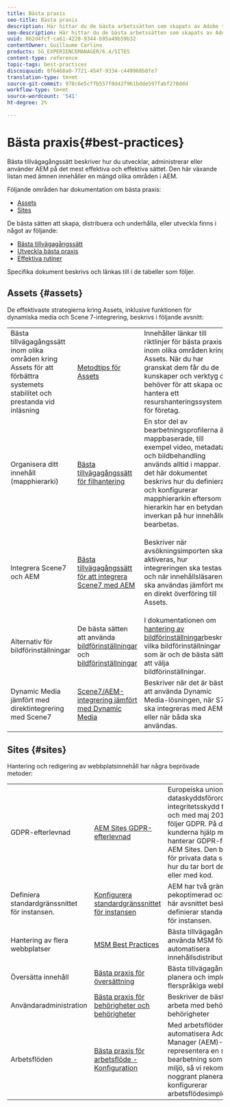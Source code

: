 ```yaml
---
title: Bästa praxis
seo-title: Bästa praxis
description: Här hittar du de bästa arbetssätten som skapats av Adobe tekniker och konsultteam för att hjälpa administratörerna att komma igång.
seo-description: Här hittar du de bästa arbetssätten som skapats av Adobe tekniker och konsultteam för att hjälpa administratörerna att komma igång.
uuid: 862d4fcf-ca61-4228-9344-b95a49b59b32
contentOwner: Guillaume Carlino
products: SG_EXPERIENCEMANAGER/6.4/SITES
content-type: reference
topic-tags: best-practices
discoiquuid: 8f6468a0-7721-454f-9334-c449968b8fe7
translation-type: tm+mt
source-git-commit: 978c6e5cffb557f0d42f961bdde597fabf278ddd
workflow-type: tm+mt
source-wordcount: '541'
ht-degree: 2%

---
```



# Bästa praxis{#best-practices}

Bästa tillvägagångssätt beskriver hur du utvecklar, administrerar eller använder AEM på det mest effektiva och effektiva sättet. Den här växande listan med ämnen innehåller en mängd olika områden i AEM.

Följande områden har dokumentation om bästa praxis:

* [Assets](#assets)
* [Sites](#sites)

De bästa sätten att skapa, distribuera och underhålla, eller utveckla finns i något av följande:

* [Bästa tillvägagångssätt](/help/sites-authoring/best-practices.md)
* [Utveckla bästa praxis](/help/sites-developing/best-practices.md)
* [Effektiva rutiner](/help/sites-deploying/best-practices.md)

Specifika dokument beskrivs och länkas till i de tabeller som följer.

## Assets {#assets}

De effektivaste strategierna kring Assets, inklusive funktionen för dynamiska media och Scene 7-integrering, beskrivs i följande avsnitt:

<table> 
 <tbody>
  <tr>
   <td>Bästa tillvägagångssätt inom olika områden kring Assets för att förbättra systemets stabilitet och prestanda vid inläsning</td> 
   <td><a href="/help/assets/organize-assets.md">Metodtips för Assets</a></td> 
   <td>Innehåller länkar till riktlinjer för bästa praxis inom olika områden kring Assets. När du har granskat dem får du de kunskaper och verktyg du behöver för att skapa och hantera ett resurshanteringssystem för företag.</td> 
  </tr>
  <tr>
   <td>Organisera ditt innehåll (mapphierarki)</td> 
   <td><a href="/help/assets/organize-assets.md">Bästa tillvägagångssätt för filhantering</a></td> 
   <td>En stor del av bearbetningsprofilerna är mappbaserade, till exempel video, metadata och bildbehandling används alltid i mappar. I det här dokumentet beskrivs hur du definierar och konfigurerar mapphierarkin eftersom hierarkin har en betydande inverkan på hur innehållet bearbetas. </td> 
  </tr>
  <tr>
   <td>Integrera Scene7 och AEM</td> 
   <td><a href="/help/sites-administering/scene7.md#best-practices-for-integrating-scene-with-aem">Bästa tillvägagångssätt för att integrera Scene7 med AEM</a></td> 
   <td><p>Beskriver när avsökningsimporten ska aktiveras, hur integreringen ska testas och när innehållsläsaren ska användas jämfört med en direkt överföring till Assets.</p> </td> 
  </tr>
  <tr>
   <td>Alternativ för bildförinställningar</td> 
   <td>De bästa sätten att använda <a href="/help/assets/managing-image-presets.md#understanding-image-presets">bildförinställningar</a> och <a href="/help/assets/managing-image-presets.md#image-preset-options">bildförinställningar</a></td> 
   <td>I dokumentationen om <a href="/help/assets/managing-image-presets.md">hantering av bildförinställningar</a>beskrivs vilka bildförinställningar som är och de bästa sätten att välja bildförinställningar.</td> 
  </tr>
  <tr>
   <td>Dynamic Media jämfört med direktintegrering med Scene7</td> 
   <td><a href="/help/sites-administering/scene7.md#aem-scene-integration-versus-dynamic-media">Scene7/AEM-integrering jämfört med Dynamic Media</a></td> 
   <td>Beskriver när det är bäst att använda Dynamic Media-lösningen, när S7 ska integreras med AEM eller när båda ska användas.</td> 
  </tr>
 </tbody>
</table>

## Sites {#sites}

Hantering och redigering av webbplatsinnehåll har några beprövade metoder:

<table> 
 <tbody>
  <tr>
   <td>GDPR-efterlevnad</td> 
   <td><a href="/help/sites-administering/gdpr-compliance-sites.md">AEM Sites GDPR-efterlevnad</a></td> 
   <td>Europeiska unionens allmänna dataskyddsförordning om integritetsskydd får verkan från och med maj 2018. AEM Sites följer GDPR. På den här sidan får kunderna hjälp med hur de hanterar GDPR-förfrågningar i AEM Sites. Den beskriver platsen för privata data som lagras och hur du tar bort dem manuellt eller med kod.</td> 
  </tr>
  <tr>
   <td>Definiera standardgränssnittet för instansen.</td> 
   <td><p><a href="/help/sites-authoring/select-ui.md#configuring-the-default-ui-for-your-instance">Konfigurera standardgränssnittet för instansen</a></p> </td> 
   <td>AEM har två gränssnitt: pekoptimerad och klassisk. I det här avsnittet beskrivs hur du definierar standardgränssnittet för instansen.</td> 
  </tr>
  <tr>
   <td>Hantering av flera webbplatser</td> 
   <td><a href="/help/sites-administering/msm-best-practices.md">MSM Best Practices</a></td> 
   <td>Bästa tillvägagångssätt för att använda MSM för att automatisera innehållsdistributionen. </td> 
  </tr>
  <tr>
   <td>Översätta innehåll</td> 
   <td><a href="/help/sites-administering/tc-bp.md">Bästa praxis för översättning</a></td> 
   <td>Bästa tillvägagångssätt för att planera och implementera din flerspråkiga webbplats.</td> 
  </tr>
  <tr>
   <td>Användaradministration</td> 
   <td><a href="/help/sites-administering/security.md#best-practices">Bästa praxis för behörigheter och behörigheter</a></td> 
   <td>Beskriver de bästa sätten att arbeta med behörigheter och behörigheter </td> 
  </tr>
  <tr>
   <td>Arbetsflöden</td> 
   <td><a href="/help/sites-developing/workflows-best-practices.md#configuration">Bästa praxis för arbetsflöde - Konfiguration</a></td> 
   <td>Med arbetsflöden kan du automatisera Adobe Experience Manager (AEM)-aktiviteter och representera en stor del av den bearbetning som sker i en AEM miljö, så vi rekommenderar att du noggrant planerar och konfigurerar arbetsflödesimplementeringarna.</td> 
  </tr>
 </tbody>
</table>

